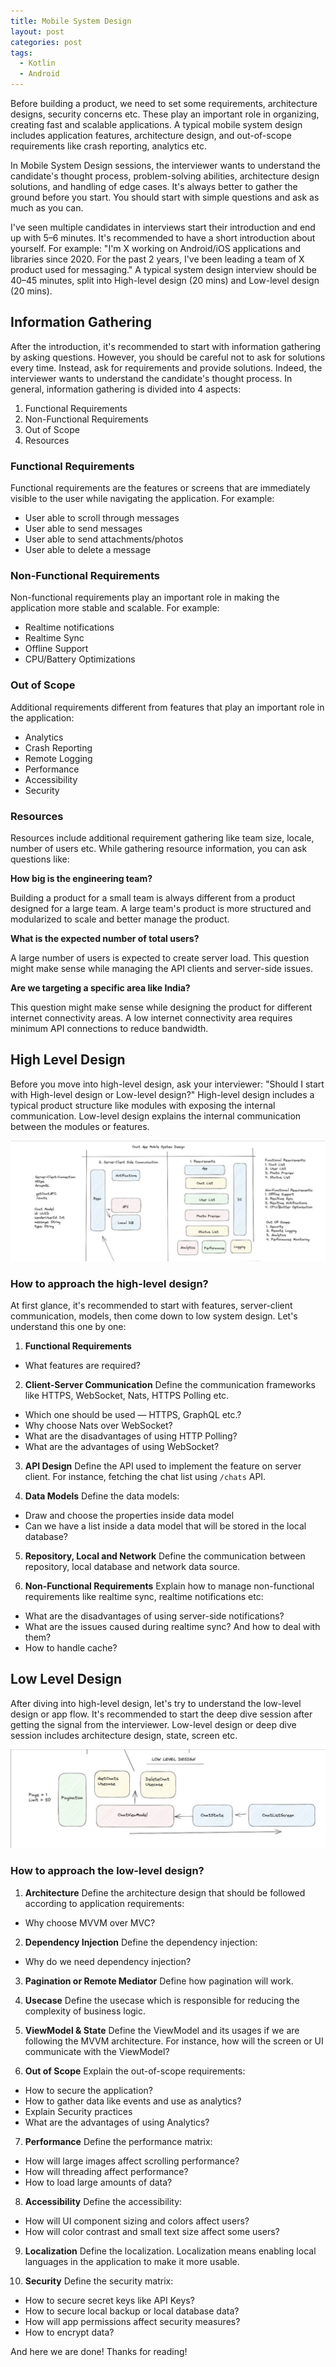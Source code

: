 ```yaml
---
title: Mobile System Design
layout: post
categories: post
tags:
  - Kotlin
  - Android
---
```


Before building a product, we need to set some requirements, architecture designs, security concerns etc. These play an important role in organizing, creating fast and scalable applications. A typical mobile system design includes application features, architecture design, and out-of-scope requirements like crash reporting, analytics etc.

In Mobile System Design sessions, the interviewer wants to understand the candidate's thought process, problem-solving abilities, architecture design solutions, and handling of edge cases. It's always better to gather the ground before you start. You should start with simple questions and ask as much as you can.

I've seen multiple candidates in interviews start their introduction and end up with 5–6 minutes. It's recommended to have a short introduction about yourself. For example: "I'm X working on Android/iOS applications and libraries since 2020. For the past 2 years, I've been leading a team of X product used for messaging." A typical system design interview should be 40–45 minutes, split into High-level design (20 mins) and Low-level design (20 mins).

## Information Gathering

After the introduction, it's recommended to start with information gathering by asking questions. However, you should be careful not to ask for solutions every time. Instead, ask for requirements and provide solutions. Indeed, the interviewer wants to understand the candidate's thought process. In general, information gathering is divided into 4 aspects:

1. Functional Requirements
2. Non-Functional Requirements
3. Out of Scope
4. Resources

### Functional Requirements

Functional requirements are the features or screens that are immediately visible to the user while navigating the application. For example:

- User able to scroll through messages
- User able to send messages
- User able to send attachments/photos
- User able to delete a message

### Non-Functional Requirements

Non-functional requirements play an important role in making the application more stable and scalable. For example:

- Realtime notifications
- Realtime Sync
- Offline Support
- CPU/Battery Optimizations

### Out of Scope

Additional requirements different from features that play an important role in the application:

- Analytics
- Crash Reporting
- Remote Logging
- Performance
- Accessibility
- Security

### Resources

Resources include additional requirement gathering like team size, locale, number of users etc. While gathering resource information, you can ask questions like:

**How big is the engineering team?**

Building a product for a small team is always different from a product designed for a large team. A large team's product is more structured and modularized to scale and better manage the product.

**What is the expected number of total users?**

A large number of users is expected to create server load. This question might make sense while managing the API clients and server-side issues.

**Are we targeting a specific area like India?**

This question might make sense while designing the product for different internet connectivity areas. A low internet connectivity area requires minimum API connections to reduce bandwidth.

## High Level Design

Before you move into high-level design, ask your interviewer: "Should I start with High-level design or Low-level design?" High-level design includes a typical product structure like modules with exposing the internal communication. Low-level design explains the internal communication between the modules or features.

![System Design Overview](/static/post-image/system-design-img1.png)

### How to approach the high-level design?

At first glance, it's recommended to start with features, server-client communication, models, then come down to low system design. Let's understand this one by one:

1. **Functional Requirements**
- What features are required?

2. **Client-Server Communication**
Define the communication frameworks like HTTPS, WebSocket, Nats, HTTPS Polling etc.
- Which one should be used — HTTPS, GraphQL etc.?
- Why choose Nats over WebSocket?
- What are the disadvantages of using HTTP Polling?
- What are the advantages of using WebSocket?

3. **API Design**
Define the API used to implement the feature on server client. For instance, fetching the chat list using `/chats` API.

4. **Data Models**
Define the data models:
- Draw and choose the properties inside data model
- Can we have a list inside a data model that will be stored in the local database?

5. **Repository, Local and Network**
Define the communication between repository, local database and network data source.

6. **Non-Functional Requirements**
Explain how to manage non-functional requirements like realtime sync, realtime notifications etc:
- What are the disadvantages of using server-side notifications?
- What are the issues caused during realtime sync? And how to deal with them?
- How to handle cache?

## Low Level Design

After diving into high-level design, let's try to understand the low-level design or app flow. It's recommended to start the deep dive session after getting the signal from the interviewer. Low-level design or deep dive session includes architecture design, state, screen etc.

![System Design Overview](/static/post-image/system-design-img2.png)

### How to approach the low-level design?

1. **Architecture**
Define the architecture design that should be followed according to application requirements:
- Why choose MVVM over MVC?

2. **Dependency Injection**
Define the dependency injection:
- Why do we need dependency injection?

3. **Pagination or Remote Mediator**
Define how pagination will work.

4. **Usecase**
Define the usecase which is responsible for reducing the complexity of business logic.

5. **ViewModel & State**
Define the ViewModel and its usages if we are following the MVVM architecture. For instance, how will the screen or UI communicate with the ViewModel?

6. **Out of Scope**
Explain the out-of-scope requirements:
- How to secure the application?
- How to gather data like events and use as analytics?
- Explain Security practices
- What are the advantages of using Analytics?

7. **Performance**
Define the performance matrix:
- How will large images affect scrolling performance?
- How will threading affect performance?
- How to load large amounts of data?

8. **Accessibility**
Define the accessibility:
- How will UI component sizing and colors affect users?
- How will color contrast and small text size affect some users?

9. **Localization**
Define the localization. Localization means enabling local languages in the application to make it more usable.

10. **Security**
Define the security matrix:
- How to secure secret keys like API Keys?
- How to secure local backup or local database data?
- How will app permissions affect security measures?
- How to encrypt data?

And here we are done! Thanks for reading!
